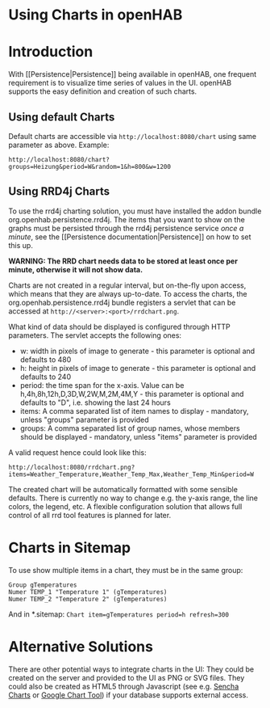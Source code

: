 # Using Charts in openHAB

# Introduction

With [[Persistence|Persistence]] being available in openHAB, one frequent requirement is to visualize time series of 
values in the UI. openHAB supports the easy definition and creation of such charts.


## Using default Charts

Default charts are accessible via ```http://localhost:8080/chart``` using same parameter as above. Example:

    http://localhost:8080/chart?groups=Heizung&period=W&random=1&h=800&w=1200

## Using RRD4j Charts

To use the rrd4j charting solution, you must have installed the addon bundle org.openhab.persistence.rrd4j.
The items that you want to show on the graphs must be persisted through the rrd4j persistence service _once a minute_, see the [[Persistence documentation|Persistence]] on how to set this up.

__WARNING: The RRD chart needs data to be stored at least once per minute, otherwise it will not show  data.__

Charts are not created in a regular interval, but on-the-fly upon access, which means that they are always up-to-date. To access the charts, the org.openhab.persistence.rrd4j bundle registers a servlet that can be accessed at `http://<server>:<port>/rrdchart.png`.

What kind of data should be displayed is configured through HTTP parameters. The servlet accepts the following ones:
- w: width in pixels of image to generate - this parameter is optional and defaults to 480
- h: height in pixels of image to generate - this parameter is optional and defaults to 240
- period: the time span for the x-axis. Value can be h,4h,8h,12h,D,3D,W,2W,M,2M,4M,Y - this parameter is optional and defaults to "D", i.e. showing the last 24 hours
- items: A comma separated list of item names to display - mandatory, unless "groups" parameter is provided
- groups: A comma separated list of group names, whose members should be displayed - mandatory, unless "items" parameter is provided

A valid request hence could look like this:

    http://localhost:8080/rrdchart.png?items=Weather_Temperature,Weather_Temp_Max,Weather_Temp_Min&period=W

The created chart will be automatically formatted with some sensible defaults. There is currently no way to change e.g. the y-axis range, the line colors, the legend, etc. A flexible configuration solution that allows full control of all rrd tool features is planned for later.

# Charts in Sitemap

To use show multiple items in a chart, they must be in the same group:

    Group gTemperatures
    Numer TEMP_1 "Temperature 1" (gTemperatures)
    Numer TEMP_2 "Temperature 2" (gTemperatures)

And in *.sitemap:
`Chart item=gTemperatures period=h refresh=300`

# Alternative Solutions

There are other potential ways to integrate charts in the UI: They could be created on the server and provided to the UI as PNG or SVG files. They could also be created as HTML5 through Javascript (see e.g. [Sencha Charts](http://www.sencha.com/products/touch/charts) or [Google Chart Tool](https://developers.google.com/chart/)) if your database supports external access.
